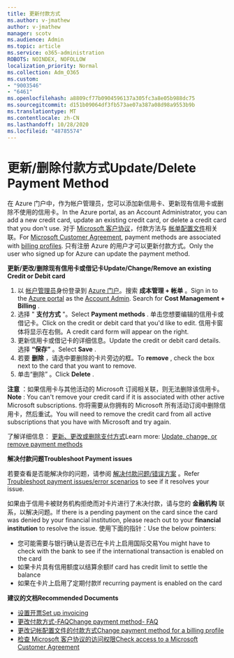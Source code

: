 ```yaml
---
title: 更新付款方式
ms.author: v-jmathew
author: v-jmathew
manager: scotv
ms.audience: Admin
ms.topic: article
ms.service: o365-administration
ROBOTS: NOINDEX, NOFOLLOW
localization_priority: Normal
ms.collection: Adm_O365
ms.custom:
- "9003546"
- "6461"
ms.openlocfilehash: a8809cf77b0904596137a305fc3a8e05b988dc75
ms.sourcegitcommit: d151b09064df3fb573ae07a387a08d98a9553b9b
ms.translationtype: MT
ms.contentlocale: zh-CN
ms.lasthandoff: 10/28/2020
ms.locfileid: "48785574"
---
```

# <a name="updatedelete-payment-method"></a><span data-ttu-id="7f6b8-102">更新/删除付款方式</span><span class="sxs-lookup"><span data-stu-id="7f6b8-102">Update/Delete Payment Method</span></span>

<span data-ttu-id="7f6b8-103">在 Azure 门户中，作为帐户管理员，您可以添加新信用卡、更新现有信用卡或删除不使用的信用卡。</span><span class="sxs-lookup"><span data-stu-id="7f6b8-103">In the Azure portal, as an Account Administrator, you can add a new credit card, update an existing credit card, or delete a credit card that you don't use.</span></span> <span data-ttu-id="7f6b8-104">对于 [Microsoft 客户协议](https://docs.microsoft.com/azure/billing/billing-how-to-change-credit-card?WT.mc_id=Portal-Microsoft_Azure_Support#check-access-to-a-microsoft-customer-agreement)，付款方法与 [帐单配置文件](https://docs.microsoft.com/azure/billing/billing-how-to-change-credit-card?WT.mc_id=Portal-Microsoft_Azure_Support#change-payment-method-for-a-billing-profile)相关联。</span><span class="sxs-lookup"><span data-stu-id="7f6b8-104">For [Microsoft Customer Agreement](https://docs.microsoft.com/azure/billing/billing-how-to-change-credit-card?WT.mc_id=Portal-Microsoft_Azure_Support#check-access-to-a-microsoft-customer-agreement), payment methods are associated with [billing profiles](https://docs.microsoft.com/azure/billing/billing-how-to-change-credit-card?WT.mc_id=Portal-Microsoft_Azure_Support#change-payment-method-for-a-billing-profile).</span></span> <span data-ttu-id="7f6b8-105">只有注册 Azure 的用户才可以更新付款方式。</span><span class="sxs-lookup"><span data-stu-id="7f6b8-105">Only the user who signed up for Azure can update the payment method.</span></span>

<span data-ttu-id="7f6b8-106">**更新/更改/删除现有信用卡或借记卡**</span><span class="sxs-lookup"><span data-stu-id="7f6b8-106">**Update/Change/Remove an existing Credit or Debit card**</span></span>

1.  <span data-ttu-id="7f6b8-107">以 [帐户管理员](https://docs.microsoft.com/azure/billing/billing-subscription-transfer?WT.mc_id=Portal-Microsoft_Azure_Support#whoisaa)身份登录到 [Azure 门户](https://portal.azure.com/)。搜索 **成本管理 + 帐单** 。</span><span class="sxs-lookup"><span data-stu-id="7f6b8-107">Sign in to the [Azure portal](https://portal.azure.com/) as the [Account Admin](https://docs.microsoft.com/azure/billing/billing-subscription-transfer?WT.mc_id=Portal-Microsoft_Azure_Support#whoisaa). Search for **Cost Management + Billing** .</span></span>
2.  <span data-ttu-id="7f6b8-108">选择 " **支付方式** "。</span><span class="sxs-lookup"><span data-stu-id="7f6b8-108">Select **Payment methods** .</span></span> <span data-ttu-id="7f6b8-109">单击您想要编辑的信用卡或借记卡。</span><span class="sxs-lookup"><span data-stu-id="7f6b8-109">Click on the credit or debit card that you'd like to edit.</span></span> <span data-ttu-id="7f6b8-110">信用卡窗体将显示在右侧。</span><span class="sxs-lookup"><span data-stu-id="7f6b8-110">A credit card form will appear on the right.</span></span>
3.  <span data-ttu-id="7f6b8-111">更新信用卡或借记卡的详细信息。</span><span class="sxs-lookup"><span data-stu-id="7f6b8-111">Update the credit or debit card details.</span></span> <span data-ttu-id="7f6b8-112">选择 **“保存”** 。</span><span class="sxs-lookup"><span data-stu-id="7f6b8-112">Select **Save** .</span></span>
4.  <span data-ttu-id="7f6b8-113">若要 **删除** ，请选中要删除的卡片旁边的框。</span><span class="sxs-lookup"><span data-stu-id="7f6b8-113">To **remove** , check the box next to the card that you want to remove.</span></span>
5.  <span data-ttu-id="7f6b8-114">单击“删除”  。</span><span class="sxs-lookup"><span data-stu-id="7f6b8-114">Click **Delete** .</span></span>

<span data-ttu-id="7f6b8-115">**注意** ：如果信用卡与其他活动的 Microsoft 订阅相关联，则无法删除该信用卡。</span><span class="sxs-lookup"><span data-stu-id="7f6b8-115">**Note** : You can't remove your credit card if it is associated with other active Microsoft subscriptions.</span></span> <span data-ttu-id="7f6b8-116">你将需要从你拥有的 Microsoft 所有活动订阅中删除信用卡，然后重试。</span><span class="sxs-lookup"><span data-stu-id="7f6b8-116">You will need to remove the credit card from all active subscriptions that you have with Microsoft and try again.</span></span>

<span data-ttu-id="7f6b8-117">了解详细信息： [更新、更改或删除支付方式](https://docs.microsoft.com/azure/billing/billing-how-to-change-credit-card?WT.mc_id=Portal-Microsoft_Azure_Support)</span><span class="sxs-lookup"><span data-stu-id="7f6b8-117">Learn more: [Update, change, or remove payment methods](https://docs.microsoft.com/azure/billing/billing-how-to-change-credit-card?WT.mc_id=Portal-Microsoft_Azure_Support)</span></span>

<span data-ttu-id="7f6b8-118">**解决付款问题**</span><span class="sxs-lookup"><span data-stu-id="7f6b8-118">**Troubleshoot Payment issues**</span></span>

<span data-ttu-id="7f6b8-119">若要查看是否能解决你的问题，请参阅 [解决付款问题/错误方案](https://support.microsoft.com/help/4505172/troubleshooting-payment-issues) 。</span><span class="sxs-lookup"><span data-stu-id="7f6b8-119">Refer [Troubleshoot payment issues/error scenarios](https://support.microsoft.com/help/4505172/troubleshooting-payment-issues) to see if it resolves your issue.</span></span>

<span data-ttu-id="7f6b8-120">如果由于信用卡被财务机构拒绝而对卡片进行了未决付款，请与您的 **金融机构** 联系，以解决问题。</span><span class="sxs-lookup"><span data-stu-id="7f6b8-120">If there is a pending payment on the card since the card was denied by your financial institution, please reach out to your **financial institution** to resolve the issue.</span></span> <span data-ttu-id="7f6b8-121">使用下面的指针：</span><span class="sxs-lookup"><span data-stu-id="7f6b8-121">Use the below pointers:</span></span>

- <span data-ttu-id="7f6b8-122">您可能需要与银行确认是否已在卡片上启用国际交易</span><span class="sxs-lookup"><span data-stu-id="7f6b8-122">You might have to check with the bank to see if the international transaction is enabled on the card</span></span>
- <span data-ttu-id="7f6b8-123">如果卡片具有信用额度以结算余额</span><span class="sxs-lookup"><span data-stu-id="7f6b8-123">If card has credit limit to settle the balance</span></span>
- <span data-ttu-id="7f6b8-124">如果在卡片上启用了定期付款</span><span class="sxs-lookup"><span data-stu-id="7f6b8-124">If recurring payment is enabled on the card</span></span>

<span data-ttu-id="7f6b8-125">**建议的文档**</span><span class="sxs-lookup"><span data-stu-id="7f6b8-125">**Recommended Documents**</span></span>

- [<span data-ttu-id="7f6b8-126">设置开票</span><span class="sxs-lookup"><span data-stu-id="7f6b8-126">Set up invoicing</span></span>](https://azure.microsoft.com/pricing/invoicing/)
- [<span data-ttu-id="7f6b8-127">更改付款方式-FAQ</span><span class="sxs-lookup"><span data-stu-id="7f6b8-127">Change payment method- FAQ</span></span>](https://docs.microsoft.com/azure/billing/billing-how-to-change-credit-card?WT.mc_id=Portal-Microsoft_Azure_Support#frequently-asked-questions)
- [<span data-ttu-id="7f6b8-128">更改记帐配置文件的付款方式</span><span class="sxs-lookup"><span data-stu-id="7f6b8-128">Change payment method for a billing profile</span></span>](https://docs.microsoft.com/azure/billing/billing-how-to-change-credit-card?WT.mc_id=Portal-Microsoft_Azure_Support#change-payment-method-for-a-billing-profile)
- [<span data-ttu-id="7f6b8-129">检查 Microsoft 客户协议的访问权限</span><span class="sxs-lookup"><span data-stu-id="7f6b8-129">Check access to a Microsoft Customer Agreement</span></span>](https://docs.microsoft.com/azure/billing/billing-how-to-change-credit-card?WT.mc_id=Portal-Microsoft_Azure_Support#check-access-to-a-microsoft-customer-agreement)

